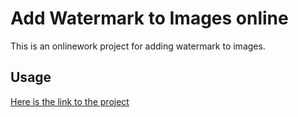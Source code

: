 # Add Watermark to Images online

This is an onlinework project for adding watermark to images.

## Usage

[Here is the link to the project](https://ptsfdtz.github.io/Photo-classification/)
